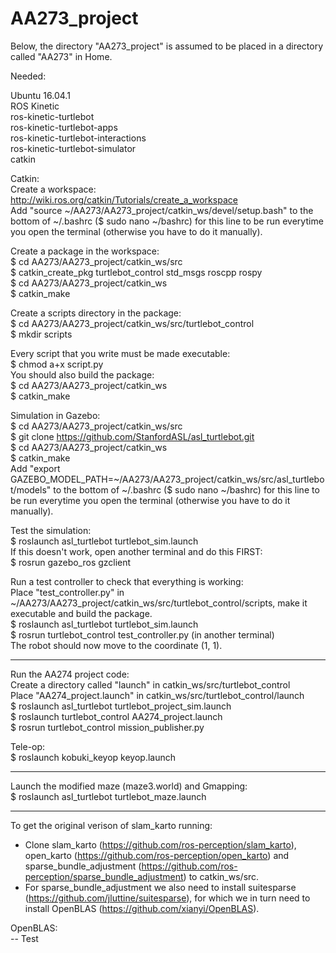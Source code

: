 # AA273_project

Below, the directory "AA273_project" is assumed to be placed in a directory called "AA273" in Home.  

Needed:  

Ubuntu 16.04.1  
ROS Kinetic  
ros-kinetic-turtlebot  
ros-kinetic-turtlebot-apps  
ros-kinetic-turtlebot-interactions  
ros-kinetic-turtlebot-simulator  
catkin

Catkin:  
Create a workspace:  
http://wiki.ros.org/catkin/Tutorials/create_a_workspace  
Add "source ~/AA273/AA273_project/catkin_ws/devel/setup.bash" to the bottom of ~/.bashrc ($ sudo nano ~/bashrc) for this line to be run everytime you open the terminal (otherwise you have to do it manually).  

Create a package in the workspace:  
$ cd AA273/AA273_project/catkin_ws/src  
$ catkin_create_pkg turtlebot_control std_msgs roscpp rospy  
$ cd AA273/AA273_project/catkin_ws  
$ catkin_make   

Create a scripts directory in the package:  
$ cd AA273/AA273_project/catkin_ws/src/turtlebot_control  
$ mkdir scripts  

Every script that you write must be made executable:  
$ chmod a+x script.py    
You should also build the package:  
$ cd AA273/AA273_project/catkin_ws  
$ catkin_make  

Simulation in Gazebo:  
$ cd AA273/AA273_project/catkin_ws/src  
$ git clone https://github.com/StanfordASL/asl_turtlebot.git  
$ cd AA273/AA273_project/catkin_ws    
$ catkin_make  
Add "export GAZEBO_MODEL_PATH=~/AA273/AA273_project/catkin_ws/src/asl_turtlebot/models" to the bottom of ~/.bashrc ($ sudo nano ~/bashrc) for this line to be run everytime you open the terminal (otherwise you have to do it manually).  

Test the simulation:  
$ roslaunch asl_turtlebot turtlebot_sim.launch  
If this doesn't work, open another terminal and do this FIRST:  
$ rosrun gazebo_ros gzclient  

Run a test controller to check that everything is working:  
Place "test_controller.py" in ~/AA273/AA273_project/catkin_ws/src/turtlebot_control/scripts, make it executable and build the package.  
$ roslaunch asl_turtlebot turtlebot_sim.launch  
$ rosrun turtlebot_control test_controller.py (in another terminal)  
The robot should now move to the coordinate (1, 1). 

*******

Run the AA274 project code:  
Create a directory called "launch" in catkin_ws/src/turtlebot_control  
Place "AA274_project.launch" in catkin_ws/src/turtlebot_control/launch  
$ roslaunch asl_turtlebot turtlebot_project_sim.launch  
$ roslaunch turtlebot_control AA274_project.launch  
$ rosrun turtlebot_control mission_publisher.py  

Tele-op:  
$ roslaunch kobuki_keyop keyop.launch  

*****

Launch the modified maze (maze3.world) and Gmapping:  
$ roslaunch asl_turtlebot turtlebot_maze.launch

**** 

To get the original verison of slam_karto running:  
- Clone slam_karto (https://github.com/ros-perception/slam_karto), open_karto (https://github.com/ros-perception/open_karto) and sparse_bundle_adjustment (https://github.com/ros-perception/sparse_bundle_adjustment) to catkin_ws/src.  
- For sparse_bundle_adjustment we also need to install suitesparse (https://github.com/jluttine/suitesparse), for which we in turn need to install OpenBLAS (https://github.com/xianyi/OpenBLAS).  

OpenBLAS:  
-- Test

